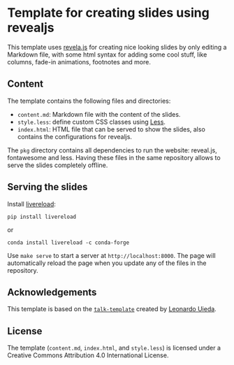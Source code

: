 # Template for creating slides using revealjs

This template uses [revela.js](https://revealjs.com/) for creating nice looking
slides by only editing a Markdown file, with some html syntax for adding some
cool stuff, like columns, fade-in animations, footnotes and more.

## Content

The template contains the following files and directories:

- `content.md`: Markdown file with the content of the slides.
- `style.less`: define custom CSS classes using [Less](http://lesscss.org/).
- `index.html`: HTML file that can be served to show the slides, also contains
  the configurations for revealjs.

The `pkg` directory contains all dependencies to run the website: reveal.js,
fontawesome and less. Having these files in the same repository allows to
serve the slides completely offline.


## Serving the slides

Install [livereload](https://github.com/lepture/python-livereload):

```
pip install livereload
```

or

```
conda install livereload -c conda-forge
```

Use `make serve` to start a server at `http://localhost:8000`. The page will
automatically reload the page when you update any of the files in the
repository.

## Acknowledgements

This template is based on the
[`talk-template`](https://github.com/leouieda/talk-template) created by
[Leonardo Uieda](https://www.leouieda.com).

## License

The template (`content.md`, `index.html`, and `style.less`) is licensed under
a Creative Commons Attribution 4.0 International License.
